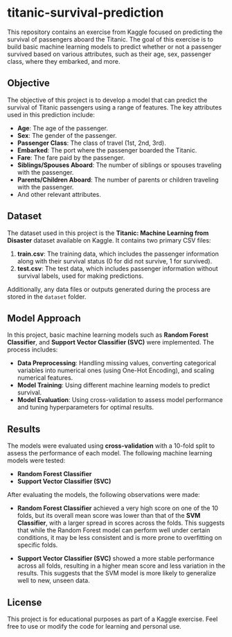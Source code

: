 # titanic-survival-prediction


This repository contains an exercise from Kaggle focused on predicting the survival of passengers aboard the Titanic. The goal of this exercise is to build basic machine learning models to predict whether or not a passenger survived based on various attributes, such as their age, sex, passenger class, where they embarked, and more.

## Objective

The objective of this project is to develop a model that can predict the survival of Titanic passengers using a range of features. The key attributes used in this prediction include:

- **Age**: The age of the passenger.
- **Sex**: The gender of the passenger.
- **Passenger Class**: The class of travel (1st, 2nd, 3rd).
- **Embarked**: The port where the passenger boarded the Titanic.
- **Fare**: The fare paid by the passenger.
- **Siblings/Spouses Aboard**: The number of siblings or spouses traveling with the passenger.
- **Parents/Children Aboard**: The number of parents or children traveling with the passenger.
- And other relevant attributes.

## Dataset

The dataset used in this project is the **Titanic: Machine Learning from Disaster** dataset available on Kaggle. It contains two primary CSV files:

1. **train.csv**: The training data, which includes the passenger information along with their survival status (0 for did not survive, 1 for survived).
2. **test.csv**: The test data, which includes passenger information without survival labels, used for making predictions.

Additionally, any data files or outputs generated during the process are stored in the `dataset` folder.

## Model Approach

In this project, basic machine learning models such as **Random Forest Classifier**, and **Support Vector Classifier (SVC)** were implemented. The process includes:

- **Data Preprocessing**: Handling missing values, converting categorical variables into numerical ones (using One-Hot Encoding), and scaling numerical features.
- **Model Training**: Using different machine learning models to predict survival.
- **Model Evaluation**: Using cross-validation to assess model performance and tuning hyperparameters for optimal results.


## Results

The models were evaluated using **cross-validation** with a 10-fold split to assess the performance of each model. The following machine learning models were tested:

- **Random Forest Classifier**
- **Support Vector Classifier (SVC)**

After evaluating the models, the following observations were made:

- **Random Forest Classifier** achieved a very high score on one of the 10 folds, but its overall mean score was lower than that of the **SVM Classifier**, with a larger spread in scores across the folds. This suggests that while the Random Forest model can perform well under certain conditions, it may be less consistent and is more prone to overfitting on specific folds.
  
- **Support Vector Classifier (SVC)** showed a more stable performance across all folds, resulting in a higher mean score and less variation in the results. This suggests that the SVM model is more likely to generalize well to new, unseen data.


## License

This project is for educational purposes as part of a Kaggle exercise. Feel free to use or modify the code for learning and personal use.